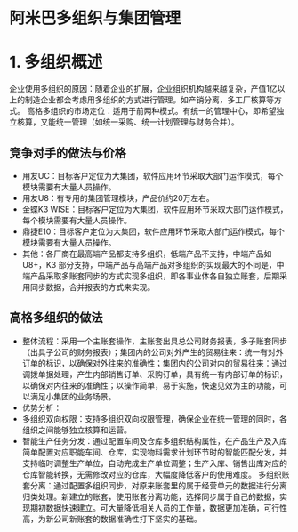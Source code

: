 # 阿米巴多组织与集团管理

# 1. 多组织概述

企业使用多组织的原因：随着企业的扩展，企业组织机构越来越复杂，产值1亿以上的制造企业都会考虑用多组织的方式进行管理。如产销分离，多工厂核算等方式。
高格多组织的市场定位：适用于前两种模式。有统一的管理中心，即希望独立核算，又能统一管理（如统一采购、统一计划管理与财务合并）。

## 竞争对手的做法与价格

- 用友UC：目标客户定位为大集团，软件应用环节采取大部门运作模式，每个模块需要有大量人员操作。
- 用友U8：有专用的集团管理模块，产品价约20万左右。
- 金蝶K3 WISE：目标客户定位为大集团，软件应用环节采取大部门运作模式，每个模块需要有大量人员操作。
- 鼎捷E10：目标客户定位为大集团，软件应用环节采取大部门运作模式，每个模块需要有大量人员操作。
- 其他：各厂商在最高端产品都支持多组织，低端产品不支持，中端产品如U8+，K3 部分支持，中端产品与高端产品对多组织的实现最大的不同是，中端产品采取多账套同步的方式实现多组织，即各事业体各自独立账套，后期采用同步数据，合并报表的方式来实现。

## 高格多组织的做法

- 整体流程：采用一个主账套操作，主账套出具总公司财务报表，多子账套同步（出具子公司的财务报表）；集团内的公司对外产生的贸易往来：统一有对外订单的标识，以确保对外往来的准确性；集团内的公司对内的贸易往来：通过调拨单据处理，产生内部销售订单、采购订单，具有统一有内部订单的标识，以确保对内往来的准确性；以操作简单，易于实施，快速见效为主的功能，可以满足小集团的业务场景。
- 优势分析：
- 多组织双向权限：支持多组织双向权限管理，确保企业在统一管理的同时，各组织之间能够独立核算和运营。
- 智能生产任务分发：通过配置车间及仓库多组织结构属性，在产品生产及入库简单配置对应职能车间、仓库，实现物料需求计划环节时的智能匹配分发，并支持临时调整生产单位，自动完成生产单位调整；生产入库、销售出库对应的仓库智能转换，无需修改对应的仓库，大幅度降低客户的使用难度。
多组织账套分离：通过配置多组织同步，对原来账套里的属于经营单元的数据进行分离归类处理。新建立的账套，使用账套分离功能，选择同步属于自己的数据，实现期初数据快速建立。可大量降低相关人员的工作量，数据更加准确，可行性高，为新公司新账套的数据准确性打下坚实的基础。
